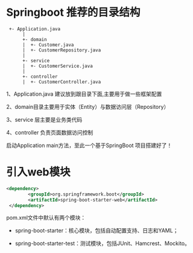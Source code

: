 # Springboot 推荐的目录结构
```
 +- Application.java
      |
      +- domain
      |  +- Customer.java
      |  +- CustomerRepository.java
      |
      +- service
      |  +- CustomerService.java
      |
      +- controller
      |  +- CustomerController.java

```
1、Application.java 建议放到跟目录下面,主要用于做一些框架配置

2、domain目录主要用于实体（Entity）与数据访问层（Repository）

3、service 层主要是业务类代码

4、controller 负责页面数据访问控制 

启动Application main方法，至此一个基于SpringBoot 项目搭建好了！

# 引入web模块
```xml
<dependency>
        <groupId>org.springframework.boot</groupId>
        <artifactId>spring-boot-starter-web</artifactId>
 </dependency>
```

pom.xml文件中默认有两个模块：

- spring-boot-starter：核心模块，包括自动配置支持、日志和YAML；

- spring-boot-starter-test：测试模块，包括JUnit、Hamcrest、Mockito。
